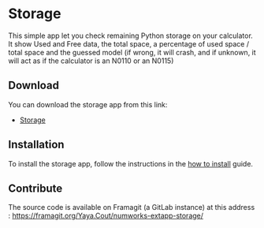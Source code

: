 # Storage

This simple app let you check remaining Python storage on your calculator. It
show Used and Free data, the total space, a percentage of used space / total
space and the guessed model (if wrong, it will crash, and if unknown, it will
act as if the calculator is an N0110 or an N0115)

## Download

You can download the storage app from this link:

- [Storage](https://yaya-cout.github.io/Nwagyu/assets/apps/storage.nwa)

## Installation

To install the storage app, follow the instructions in the
[how to install](../help/how-to-install.md) guide.

## Contribute

The source code is available on Framagit (a GitLab instance) at this address :
<https://framagit.org/Yaya.Cout/numworks-extapp-storage/>
